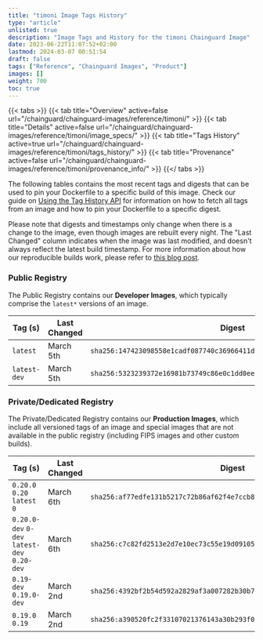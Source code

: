 ```yaml
---
title: "timoni Image Tags History"
type: "article"
unlisted: true
description: "Image Tags and History for the timoni Chainguard Image"
date: 2023-06-22T11:07:52+02:00
lastmod: 2024-03-07 00:51:54
draft: false
tags: ["Reference", "Chainguard Images", "Product"]
images: []
weight: 700
toc: true
---
```


{{< tabs >}}
{{< tab title="Overview" active=false url="/chainguard/chainguard-images/reference/timoni/" >}}
{{< tab title="Details" active=false url="/chainguard/chainguard-images/reference/timoni/image_specs/" >}}
{{< tab title="Tags History" active=true url="/chainguard/chainguard-images/reference/timoni/tags_history/" >}}
{{< tab title="Provenance" active=false url="/chainguard/chainguard-images/reference/timoni/provenance_info/" >}}
{{</ tabs >}}

The following tables contains the most recent tags and digests that can be used to pin your Dockerfile to a specific build of this image. Check our guide on [Using the Tag History API](/chainguard/chainguard-images/using-the-tag-history-api/) for information on how to fetch all tags from an image and how to pin your Dockerfile to a specific digest.

Please note that digests and timestamps only change when there is a change to the image, even though images are rebuilt every night. The "Last Changed" column indicates when the image was last modified, and doesn't always reflect the latest build timestamp. For more information about how our reproducible builds work, please refer to [this blog post](https://www.chainguard.dev/unchained/reproducing-chainguards-reproducible-image-builds).

### Public Registry
The Public Registry contains our **Developer Images**, which typically comprise the `latest*` versions of an image.

| Tag (s)       | Last Changed | Digest                                                                    |
|---------------|--------------|---------------------------------------------------------------------------|
|  `latest`     | March 5th    | `sha256:147423098558e1cadf087740c36966411d7b5299da6857125b58beab97b3a01e` |
|  `latest-dev` | March 5th    | `sha256:5323239372e16981b73749c86e0c1dd0eeca0cd6b62a9f675ce76db80d12d99f` |


### Private/Dedicated Registry
The Private/Dedicated Registry contains our **Production Images**, which include all versioned tags of an image and special images that are not available in the public registry (including FIPS images and other custom builds).

| Tag (s)                                       | Last Changed | Digest                                                                    |
|-----------------------------------------------|--------------|---------------------------------------------------------------------------|
|  `0.20.0` `0.20` `latest` `0`                 | March 6th    | `sha256:af77edfe131b5217c72b86af62f4e7ccb8ddef58591bbaa803a1db5767397683` |
|  `0.20.0-dev` `0-dev` `latest-dev` `0.20-dev` | March 6th    | `sha256:c7c82fd2513e2d7e10ec73c55e19d091058b23c97b9cd73ed394e8540c1d9da6` |
|  `0.19-dev` `0.19.0-dev`                      | March 2nd    | `sha256:4392bf2b54d592a2829af3a007282b30b7fbecc68ffadffcdbbe0e089e22a4d0` |
|  `0.19.0` `0.19`                              | March 2nd    | `sha256:a390520fc2f33107021376143a30b293f08848078fd253e9df161a85295e9473` |

